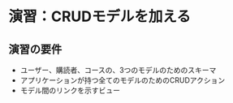 # 演習：CRUDモデルを加える

## 演習の要件

- ユーザー、購読者、コースの、3つのモデルのためのスキーマ
- アプリケーションが持つ全てのモデルのためのCRUDアクション
- モデル間のリンクを示すビュー
